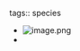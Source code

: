 tags:: species

- ![image.png](https://peach-geographical-bat-397.mypinata.cloud/ipfs/QmbsUCzF5tgmdS81usNWFb7JML19qi43whVABScDCAo4dH)
-
